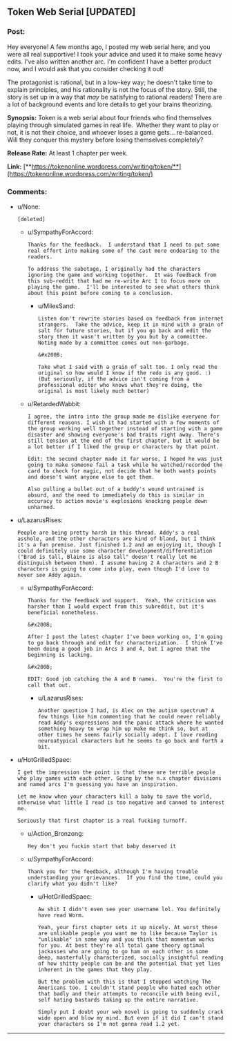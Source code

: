 ## Token Web Serial [UPDATED]

### Post:

 Hey everyone!  A few months ago, I posted my web serial here, and you were all real supportive!  I took your advice and used it to make some heavy edits.  I've also written another arc.  I'm confident I have a better product now, and I would ask that you consider checking it out!

The protagonist is rational, but in a low-key way; he doesn't take time to explain principles, and his rationality is not the focus of the story.  Still, the story is set up in a way that *may* be satisfying to rational readers! There are a lot of background events and lore details to get your brains theorizing.

**Synopsis:** Token is a web serial about four friends who find themselves playing through simulated games in real life.  Whether they want to play or not, it is not their choice, and whoever loses a game gets… re-balanced.  Will they conquer this mystery before losing themselves completely?

**Release Rate:** At least 1 chapter per week.

**Link:** [**https://tokenonline.wordpress.com/writing/token/**](https://tokenonline.wordpress.com/writing/token/)

### Comments:

- u/None:
  ```
  [deleted]
  ```

  - u/SympathyForAccord:
    ```
    Thanks for the feedback.  I understand that I need to put some real effort into making some of the cast more endearing to the readers.

    To address the sabotage, I originally had the characters ignoring the game and working together.  It was feedback from this sub-reddit that had me re-write Arc 1 to focus more on playing the game.  I'll be interested to see what others think about this point before coming to a conclusion.
    ```

    - u/MilesSand:
      ```
      Listen don't rewrite stories based on feedback from internet strangers.  Take the advice, keep it in mind with a grain of salt for future stories, but if you go back and edit the story then it wasn't written by you but by a committee. Noting made by a committee comes out non-garbage.

      &#x200B;

      Take what I said with a grain of salt too. I only read the original so how would I know if the redo is any good. :) (But seriously, if the advice isn't coming from a professional editor who knows what they're doing, the original is most likely much better)
      ```

  - u/RetardedWabbit:
    ```
    I agree, the intro into the group made me dislike everyone for different reasons. I wish it had started with a few moments of the group working well together instead of starting with a game disaster and showing everyone's bad traits right away. There's still tension at the end of the first chapter, but it would be a lot better if I liked the group or characters by that point.

    Edit: the second chapter made it far worse, I hoped he was just going to make someone fail a task while he watched/recorded the card to check for magic, not decide that he both wants points and doesn't want anyone else to get them.

    Also pulling a bullet out of a buddy's wound untrained is absurd, and the need to immediately do this is similar in accuracy to action movie's explosions knocking people down unharmed.
    ```

- u/LazarusRises:
  ```
  People are being pretty harsh in this thread. Addy's a real asshole, and the other characters are kind of bland, but I think it's a fun premise. Just finished 1.2 and am enjoying it, though I could definitely use some character development/differentiation ("Brad is tall, Blaine is also tall" doesn't really let me distinguish between them). I assume having 2 A characters and 2 B characters is going to come into play, even though I'd love to never see Addy again.
  ```

  - u/SympathyForAccord:
    ```
    Thanks for the feedback and support.  Yeah, the criticism was harsher than I would expect from this subreddit, but it's beneficial nonetheless.

    &#x200B;

    After I post the latest chapter I've been working on, I'm going to go back through and edit for characterization.  I think I've been doing a good job in Arcs 3 and 4, but I agree that the beginning is lacking.

    &#x200B;

    EDIT: Good job catching the A and B names.  You're the first to call that out.
    ```

    - u/LazarusRises:
      ```
      Another question I had, is Alec on the autism spectrum? A few things like him commenting that he could never reliably read Addy's expressions and the panic attack where he wanted something heavy to wrap him up make me think so, but at other times he seems fairly socially adept. I love reading neuroatypical characters but he seems to go back and forth a bit.
      ```

- u/HotGrilledSpaec:
  ```
  I get the impression the point is that these are terrible people who play games with each other. Going by the n.x chapter divisions and named arcs I'm guessing you have an inspiration.

  Let me know when your characters kill a baby to save the world, otherwise what little I read is too negative and canned to interest me.

  Seriously that first chapter is a real fucking turnoff.
  ```

  - u/Action_Bronzong:
    ```
    Hey don't you fuckin start that baby deserved it
    ```

  - u/SympathyForAccord:
    ```
    Thank you for the feedback, although I'm having trouble understanding your grievances.  If you find the time, could you clarify what you didn't like?
    ```

    - u/HotGrilledSpaec:
      ```
      Aw shit I didn't even see your username lol. You definitely have read Worm.

      Yeah, your first chapter sets it up nicely. At worst these are unlikable people you want me to like because Taylor is "unlikable" in some way and you think that momentum works for you. At best they're all total game theory optimal jackasses who are going to go ham on each other in some deep, masterfully characterized, socially insightful reading of how shitty people can be and the potential that yet lies inherent in the games that they play.

      But the problem with this is that I stopped watching The Americans too. I couldn't stand people who hated each other that badly and their attempts to reconcile with being evil, self hating bastards taking up the entire narrative.

      Simply put I doubt your web novel is going to suddenly crack wide open and blow my mind. But even if it did I can't stand your characters so I'm not gonna read 1.2 yet.
      ```

---

